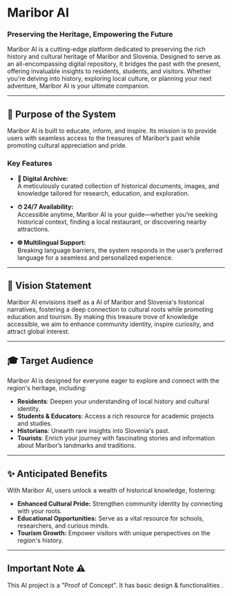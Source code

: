 # **Maribor AI**  
### **Preserving the Heritage, Empowering the Future**  

Maribor AI is a cutting-edge platform dedicated to preserving the rich history and cultural heritage of Maribor and Slovenia. Designed to serve as an all-encompassing digital repository, it bridges the past with the present, offering invaluable insights to residents, students, and visitors. Whether you're delving into history, exploring local culture, or planning your next adventure, Maribor AI is your ultimate companion.  

---

## **🌟 Purpose of the System**  
Maribor AI is built to educate, inform, and inspire. Its mission is to provide users with seamless access to the treasures of Maribor’s past while promoting cultural appreciation and pride.  

### **Key Features**  
- **📜 Digital Archive:**  
  A meticulously curated collection of historical documents, images, and knowledge tailored for research, education, and exploration.  

- **⏱ 24/7 Availability:**  
  Accessible anytime, Maribor AI is your guide—whether you’re seeking historical context, finding a local restaurant, or discovering nearby attractions.  

- **🌐 Multilingual Support:**  
  Breaking language barriers, the system responds in the user’s preferred language for a seamless and personalized experience.  

---

## **🎯 Vision Statement**  
Maribor AI envisions itself as a AI of Maribor and Slovenia's historical narratives, fostering a deep connection to cultural roots while promoting education and tourism. By making this treasure trove of knowledge accessible, we aim to enhance community identity, inspire curiosity, and attract global interest.  

---

## **🎓 Target Audience**  
Maribor AI is designed for everyone eager to explore and connect with the region's heritage, including:  
- **Residents**: Deepen your understanding of local history and cultural identity.  
- **Students & Educators**: Access a rich resource for academic projects and studies.  
- **Historians**: Unearth rare insights into Slovenia's past.  
- **Tourists**: Enrich your journey with fascinating stories and information about Maribor’s landmarks and traditions.  

---

## **✨ Anticipated Benefits**  
With Maribor AI, users unlock a wealth of historical knowledge, fostering:  
- **Enhanced Cultural Pride:** Strengthen community identity by connecting with your roots.  
- **Educational Opportunities:** Serve as a vital resource for schools, researchers, and curious minds.  
- **Tourism Growth:** Empower visitors with unique perspectives on the region's history.  

---

## **Important Note ⚠️**
This AI project is a "Proof of Concept". It has basic design & functionalities .
